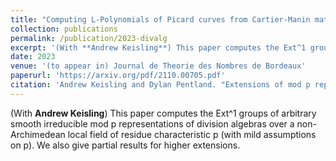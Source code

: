 ```yaml
---
title: "Computing L-Polynomials of Picard curves from Cartier-Manin matrices"
collection: publications
permalink: /publication/2023-divalg
excerpt: '(With **Andrew Keisling**) This paper computes the Ext^1 groups of arbitrary smooth irreducible mod p representations of division algebras over a non-Archimedean local field of residue characteristic p (with mild assumptions on p). We also give partial results for higher extensions.'
date: 2023
venue: '(to appear in) Journal de Theorie des Nombres de Bordeaux'
paperurl: 'https://arxiv.org/pdf/2110.00705.pdf'
citation: 'Andrew Keisling and Dylan Pentland. "Extensions of mod p representations of division algebras over non-Archimedean local fields." arXiv preprint arXiv:2110.00705 (2023).'
---
```

(With **Andrew Keisling**) This paper computes the Ext^1 groups of arbitrary smooth irreducible mod p representations of division algebras over a non-Archimedean local field of residue characteristic p (with mild assumptions on p). We also give partial results for higher extensions.